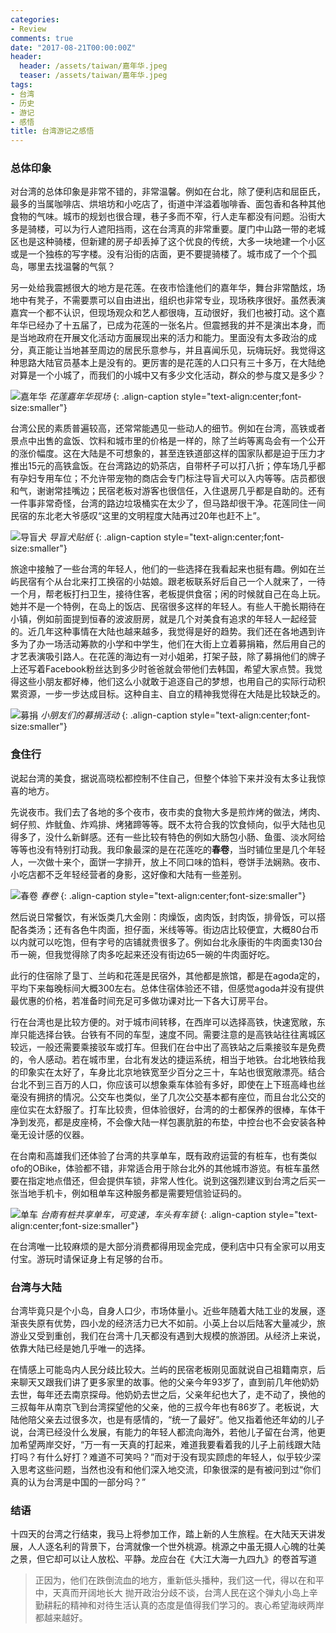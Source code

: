 ```yaml
---
categories:
- Review
comments: true
date: "2017-08-21T00:00:00Z"
header:
  header: /assets/taiwan/嘉年华.jpeg
  teaser: /assets/taiwan/嘉年华.jpeg
tags:
- 台湾
- 历史
- 游记
- 感悟
title: 台湾游记之感悟
---
```


### 总体印象
对台湾的总体印象是非常不错的，非常温馨。例如在台北，除了便利店和屈臣氏，最多的当属咖啡店、烘培坊和小吃店了，街道中洋溢着咖啡香、面包香和各种其他食物的气味。城市的规划也很合理，巷子多而不窄，行人走车都没有问题。沿街大多是骑楼，可以为行人遮阳挡雨，这在台湾真的非常重要。厦门中山路一带的老城区也是这种骑楼，但新建的房子却丢掉了这个优良的传统，大多一块地建一个小区或是一个独栋的写字楼。没有沿街的店面，更不要提骑楼了。城市成了一个个孤岛，哪里去找温馨的气氛？

另一处给我震撼很大的地方是花莲。在夜市恰逢他们的嘉年华，舞台非常酷炫，场地中有凳子，不需要票可以自由进出，组织也非常专业，现场秩序很好。虽然表演嘉宾一个都不认识，但现场观众和艺人都很嗨，互动很好，我们也被打动。这个嘉年华已经办了十五届了，已成为花莲的一张名片。但震撼我的并不是演出本身，而是当地政府在开展文化活动方面展现出来的活力和能力。里面没有太多政治的成分，真正能让当地甚至周边的居民乐意参与，并且喜闻乐见，玩嗨玩好。我觉得这种思路大陆官员基本上是没有的。更厉害的是花莲的人口只有三十多万，在大陆绝对算是一个小城了，而我们的小城中又有多少文化活动，群众的参与度又是多少？

![嘉年华](/assets/taiwan/嘉年华.jpeg)
*花莲嘉年华现场*
{: .align-caption style="text-align:center;font-size:smaller"}

台湾公民的素质普遍较高，还常常能遇见一些动人的细节。例如在台湾，高铁或者景点中出售的盒饭、饮料和城市里的价格是一样的，除了兰屿等离岛会有一个公开的涨价幅度。这在大陆是不可想象的，甚至连铁道部这样的国家队都是迫于压力才推出15元的高铁盒饭。在台湾路边的奶茶店，自带杯子可以打八折；停车场几乎都有孕妇专用车位；不允许带宠物的商店会专门标注导盲犬可以入内等等。店员都很和气，谢谢常挂嘴边；民宿老板对游客也很信任，入住退房几乎都是自助的。还有一件事非常奇怪，台湾的路边垃圾桶实在太少了，但马路却很干净。花莲同住一间民宿的东北老大爷感叹“这里的文明程度大陆再过20年也赶不上”。

![导盲犬](/assets/taiwan/导盲犬.jpeg)
*导盲犬贴纸*
{: .align-caption style="text-align:center;font-size:smaller"}

旅途中接触了一些台湾的年轻人，他们的一些选择在我看起来也挺有趣。例如在兰屿民宿有个从台北来打工换宿的小姑娘。跟老板联系好后自己一个人就来了，一待一个月，帮老板打扫卫生，接待住客，老板提供食宿；闲的时候就自己在岛上玩。她并不是一个特例，在岛上的饭店、民宿很多这样的年轻人。有些人干脆长期待在小镇，例如前面提到恒春的波波厨房，就是几个对美食有追求的年轻人一起经营的。近几年这种事情在大陆也越来越多，我觉得是好的趋势。我们还在各地遇到许多为了办一场活动筹款的小学和中学生，他们在大街上立着募捐箱，然后用自己的才艺表演吸引路人。在花莲的海边有一对小姐弟，打架子鼓，除了募捐他们的牌子上还写着Facebook粉丝达到多少时爸爸就会带他们去韩国，希望大家点赞。我觉得这些小朋友都好棒，他们这么小就敢于追逐自己的梦想，也用自己的实际行动积累资源，一步一步达成目标。这种自主、自立的精神我觉得在大陆是比较缺乏的。

![募捐](/assets/taiwan/募捐.jpeg)
*小朋友们的募捐活动*
{: .align-caption style="text-align:center;font-size:smaller"}

### 食住行
说起台湾的美食，据说高晓松都控制不住自己，但整个体验下来并没有太多让我惊喜的地方。

先说夜市。我们去了各地的多个夜市，夜市卖的食物大多是煎炸烤的做法，烤肉、蚵仔煎、炸鱿鱼、炸鸡排、烤猪蹄等等。既不太符合我的饮食倾向，似乎大陆也见得多了，没什么新鲜感。还有一些比较有特色的例如大肠包小肠、鱼蛋、淡水阿给等等也没有特别打动我。我印象最深的是在花莲吃的**春卷**，当时铺位里是几个年轻人，一次做十来个，面饼一字排开，放上不同口味的馅料，卷饼手法娴熟。夜市、小吃店都不乏年轻经营者的身影，这好像和大陆有一些差别。

![春卷](/assets/taiwan/春卷.jpeg)
*春卷*
{: .align-caption style="text-align:center;font-size:smaller"}

然后说日常餐饮，有米饭类几大金刚：肉燥饭，卤肉饭，封肉饭，排骨饭，可以搭配各类汤；还有各色牛肉面，担仔面，米线等等。街边店比较便宜，大概80台币以内就可以吃饱，但有字号的店铺就贵很多了。例如台北永康街的牛肉面卖130台币一碗，但我觉得除了肉多吃起来还没有街边65一碗的牛肉面好吃。

此行的住宿除了垦丁、兰屿和花莲是民宿外，其他都是旅馆，都是在agoda定的，平均下来每晚标间大概300左右。总体住宿体验还不错，但感觉agoda并没有提供最优惠的价格，若准备时间充足可多做功课对比一下各大订房平台。

行在台湾也是比较方便的。对于城市间转移，在西岸可以选择高铁，快速宽敞，东岸只能选择台铁。台铁有不同的车型，速度不同。需要注意的是高铁站往往离城区较远，一般还需要乘接驳车或打车。但我们在台中出了高铁站之后乘接驳车是免费的，令人感动。若在城市里，台北有发达的捷运系统，相当于地铁。台北地铁给我的印象实在太好了，车身比北京地铁宽至少百分之三十，车站也很宽敞漂亮。结合台北不到三百万的人口，你应该可以想象乘车体验有多好，即使在上下班高峰也丝毫没有拥挤的情况。公交车也类似，坐了几次公交基本都有座位，而且台北公交的座位实在太舒服了。打车比较贵，但体验很好，台湾的的士都保养的很棒，车体干净到发亮，都是皮座椅，不会像大陆一样包裹肮脏的布垫，中控台也不会安装各种毫无设计感的仪器。

在台南和高雄我们还体验了台湾的共享单车，既有政府运营的有桩车，也有类似ofo的OBike，体验都不错，非常适合用于除台北外的其他城市游览。有桩车虽然要在指定地点借还，但会提供车锁，非常人性化。说到这强烈建议到台湾之后买一张当地手机卡，例如租单车这种服务都是需要短信验证码的。

![单车](/assets/taiwan/单车.jpeg)
*台南有桩共享单车，可变速，车头有车锁*
{: .align-caption style="text-align:center;font-size:smaller"}

在台湾唯一比较麻烦的是大部分消费都得用现金完成，便利店中只有全家可以用支付宝。游玩时请保证身上有足够的台币。

### 台湾与大陆
台湾毕竟只是个小岛，自身人口少，市场体量小。近些年随着大陆工业的发展，逐渐丧失原有优势，四小龙的经济活力已大不如前。小英上台以后陆客大量减少，旅游业又受到重创，我们在台湾十几天都没有遇到大规模的旅游团。从经济上来说，依靠大陆已经是她几乎唯一的选择。

在情感上可能岛内人民分歧比较大。兰屿的民宿老板刚见面就说自己祖籍南京，后来聊天又跟我们讲了更多家里的故事。他的父亲今年93岁了，直到前几年他奶奶去世，每年还去南京探母。他奶奶去世之后，父亲年纪也大了，走不动了，换他的三叔每年从南京飞到台湾探望他的父亲，他的三叔今年也有86岁了。老板说，大陆他陪父亲去过很多次，也是有感情的，“统一了最好”。他又指着他还年幼的儿子说，台湾已经没什么发展，有能力的年轻人都流向海外，若他儿子留在台湾，他更加希望两岸交好，“万一有一天真的打起来，难道我要看着我的儿子上前线跟大陆打吗？有什么好打？难道不可笑吗？”而对于没有现实顾虑的年轻人，似乎较少深入思考这些问题，当然也没有和他们深入地交流，印象很深的是有被问到过“你们真的认为台湾是中国的一部分吗？”

### 结语
十四天的台湾之行结束，我马上将参加工作，踏上新的人生旅程。在大陆天天讲发展，人人逐名利的背景下，台湾就像一个世外桃源。桃源之中虽无摄人心魄的壮美之景，但它却可以让人放松、平静。龙应台在《大江大海一九四九》的卷首写道

>正因为，他们在跌倒流血的地方，重新低头播种，我们这一代，得以在和平中，天真而开阔地长大
抛开政治分歧不谈，台湾人民在这个弹丸小岛上辛勤耕耘的精神和对待生活认真的态度是值得我们学习的。衷心希望海峡两岸都越来越好。
